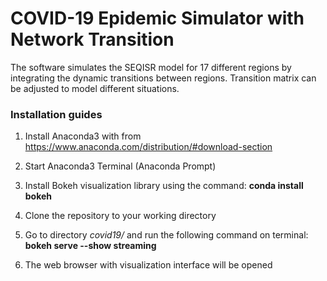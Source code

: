 # COVID-19 Epidemic Simulator with Network Transition

The software simulates the SEQISR model for 17 different regions by integrating the dynamic transitions between regions.
Transition matrix can be adjusted to model different situations.


### Installation guides


1) Install Anaconda3 with from https://www.anaconda.com/distribution/#download-section

2) Start Anaconda3 Terminal (Anaconda Prompt)

3) Install Bokeh visualization library using the command: **conda install bokeh**

4) Clone the repository to your working directory

5) Go to directory *covid19/* and run the following command on terminal: **bokeh serve --show streaming**

6) The web browser with visualization interface will be opened
